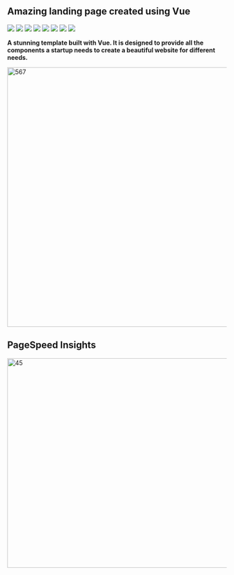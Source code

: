 ## Amazing landing page created using Vue

![](https://komarev.com/ghpvc/?username=mscbuild) 
 ![](https://img.shields.io/github/license/mscbuild/awesome-website-vuejs) 
 ![](https://img.shields.io/badge/PRs-Welcome-green)
 ![](https://img.shields.io/github/languages/code-size/awesome-website-vuejs)
![](https://img.shields.io/badge/code%20style-vue-green)
![](https://img.shields.io/github/stars/mscbuild)
![](https://img.shields.io/badge/Topic-Github-lighred)
![](https://img.shields.io/website?url=https%3A%2F%2Fgithub.com%2Fmscbuild)


 **A stunning template built with Vue. It is designed to provide all the components a startup needs to create a beautiful website for different needs.**

 <img width="1330" height="596" alt="567" src="https://github.com/user-attachments/assets/493e0484-38b8-426c-aa78-08c3e5510d78" />

## PageSpeed ​​Insights

<img width="957" height="481" alt="45" src="https://github.com/user-attachments/assets/803b747c-75df-42fb-8273-ffd6428abdb0" />

